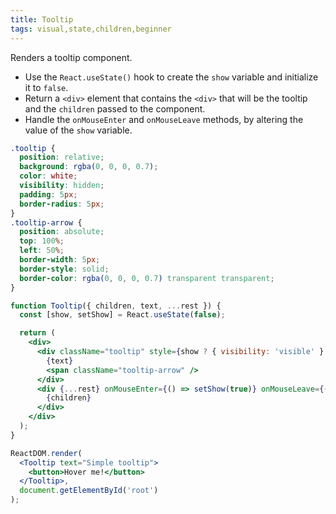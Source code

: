 ```yaml
---
title: Tooltip
tags: visual,state,children,beginner
---
```


Renders a tooltip component.

- Use the `React.useState()` hook to create the `show` variable and initialize it to `false`.
- Return a `<div>` element that contains the `<div>` that will be the tooltip and the `children` passed to the component.
- Handle the `onMouseEnter` and `onMouseLeave` methods, by altering the value of the `show` variable.

```css
.tooltip {
  position: relative;
  background: rgba(0, 0, 0, 0.7);
  color: white;
  visibility: hidden;
  padding: 5px;
  border-radius: 5px;
}
.tooltip-arrow {
  position: absolute;
  top: 100%;
  left: 50%;
  border-width: 5px;
  border-style: solid;
  border-color: rgba(0, 0, 0, 0.7) transparent transparent;
}
```

```jsx
function Tooltip({ children, text, ...rest }) {
  const [show, setShow] = React.useState(false);

  return (
    <div>
      <div className="tooltip" style={show ? { visibility: 'visible' } : {}}>
        {text}
        <span className="tooltip-arrow" />
      </div>
      <div {...rest} onMouseEnter={() => setShow(true)} onMouseLeave={() => setShow(false)}>
        {children}
      </div>
    </div>
  );
}
```

```jsx
ReactDOM.render(
  <Tooltip text="Simple tooltip">
    <button>Hover me!</button>
  </Tooltip>,
  document.getElementById('root')
);
```
